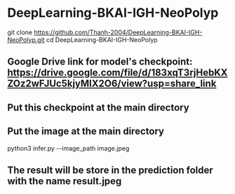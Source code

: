 # DeepLearning-BKAI-IGH-NeoPolyp

git clone https://github.com/Thanh-2004/DeepLearning-BKAI-IGH-NeoPolyp.git
cd DeepLearning-BKAI-IGH-NeoPolyp

## Google Drive link for model's checkpoint: https://drive.google.com/file/d/183xqT3rjHebKXZOz2wFJUc5kjyMIX2O6/view?usp=share_link
## Put this checkpoint at the main directory

## Put the image at the main directory
python3 infer.py --image_path image.jpeg

## The result will be store in the prediction folder with the name result.jpeg
